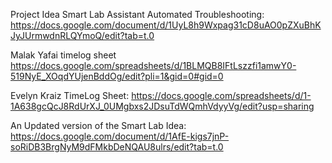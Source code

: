 Project Idea Smart Lab Assistant Automated Troubleshooting: https://docs.google.com/document/d/1UyL8h9Wxpag31cD8uAO0pZXuBhKJyJUrmwdnRLQYmoQ/edit?tab=t.0

Malak Yafai timelog sheet https://docs.google.com/spreadsheets/d/1BLMQB8IFtLszzfi1amwY0-519NyE_XOqdYUjenBddOg/edit?pli=1&gid=0#gid=0

Evelyn Kraiz TimeLog Sheet: https://docs.google.com/spreadsheets/d/1-1A638gcQcJ8RdUrXJ_0UMgbxs2JDsuTdWQmhVdyyVg/edit?usp=sharing 


An Updated version of the Smart Lab Idea: https://docs.google.com/document/d/1AfE-kigs7jnP-soRiDB3BrgNyM9dFMkbDeNQAU8ulrs/edit?tab=t.0

